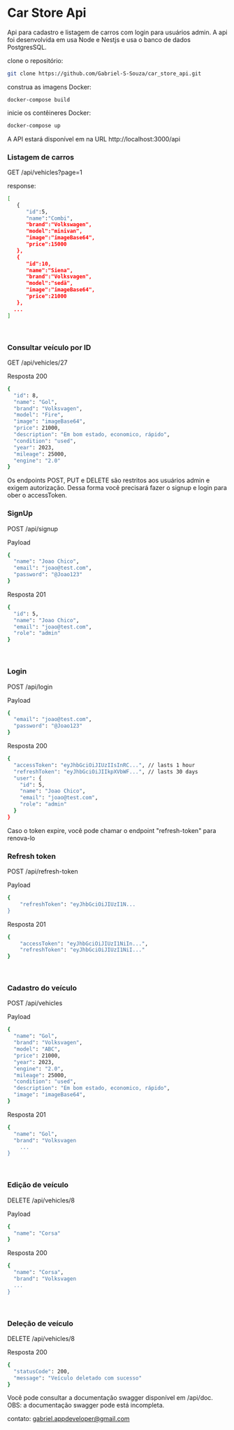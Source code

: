 # Car Store Api
Api para cadastro e listagem de carros com login para usuários admin. A api foi desenvolvida em usa Node e Nestjs e usa o banco de dados PostgresSQL.

clone o repositório:
```bash
git clone https://github.com/Gabriel-S-Souza/car_store_api.git
```

construa as imagens Docker:
```base
docker-compose build
```

inicie os contêineres Docker:

```bash
docker-compose up
```

A API estará disponível em na URL http://localhost:3000/api

### Listagem de carros

GET /api/vehicles?page=1

response:

```bash
[
   {
      "id":5,
      "name":"Combi",
      "brand":"Volkswagen",
      "model":"minivan",
      "image":"imageBase64",
      "price":15000
   },
   {
      "id":10,
      "name":"Siena",
      "brand":"Volksvagen",
      "model":"sedã",
      "image":"imageBase64",
      "price":21000
   },
  ...
]
```
<br>

### Consultar veículo por ID

GET /api/vehicles/27

Resposta 200
```bash
{
  "id": 8,
  "name": "Gol",
  "brand": "Volksvagen",
  "model": "Fire",
  "image": "imageBase64",
  "price": 21000,
  "description": "Em bom estado, economico, rápido",
  "condition": "used",
  "year": 2023,
  "mileage": 25000,
  "engine": "2.0"
}
```

Os endpoints POST, PUT e DELETE são restritos aos usuários admin e exigem autorização. Dessa forma você precisará fazer o signup e login para ober o accessToken.
<br>

### SignUp

POST /api/signup

Payload
```bash
{
  "name": "Joao Chico",
  "email": "joao@test.com",
  "password": "@Joao123"
}
```

Resposta 201
```bash
{
  "id": 5,
  "name": "Joao Chico",
  "email": "joao@test.com",
  "role": "admin"
}
```
<br>

### Login

POST /api/login

Payload
```bash
{
  "email": "joao@test.com",
  "password": "@Joao123"
}
```

Resposta 200
```bash
{
  "accessToken": "eyJhbGciOiJIUzIIsInRC...", // lasts 1 hour
  "refreshToken": "eyJhbGciOiJIIkpXVbWF...", // lasts 30 days
  "user": {
    "id": 5,
    "name": "Joao Chico",
    "email": "joao@test.com",
    "role": "admin"
  }
}
```
Caso o token expire, você pode chamar o endpoint "refresh-token" para renova-lo
<br>

### Refresh token

POST /api/refresh-token

Payload
```bash
{
	"refreshToken": "eyJhbGciOiJIUzI1N...
}
```


Resposta 201
```bash
{
	"accessToken": "eyJhbGciOiJIUzI1NiIn...",
	"refreshToken": "eyJhbGciOiJIUzI1NiI..."
}
```
<br>

### Cadastro do veículo

POST /api/vehicles

Payload
```bash
{
  "name": "Gol",
  "brand": "Volksvagen",
  "model": "ABC",
  "price": 21000,
  "year": 2023,
  "engine": "2.0",
  "mileage": 25000,
  "condition": "used",
  "description": "Em bom estado, economico, rápido",
  "image": "imageBase64",
}
```

Resposta 201
```bash
{
  "name": "Gol",
  "brand": "Volksvagen
    ...
}
```
<br>

### Edição de veículo

DELETE /api/vehicles/8

Payload
```bash
{
  "name": "Corsa"
}
```

Resposta 200
```bash
{
  "name": "Corsa",
  "brand": "Volksvagen
  ...
}
```
<br>

### Deleção de veículo

DELETE /api/vehicles/8

Resposta 200
```bash
{
  "statusCode": 200,
  "message": "Veículo deletado com sucesso"
}
```

Você pode consultar a documentação swagger disponível em /api/doc.
OBS: a documentação swagger pode está incompleta.

contato: gabriel.appdeveloper@gmail.com
